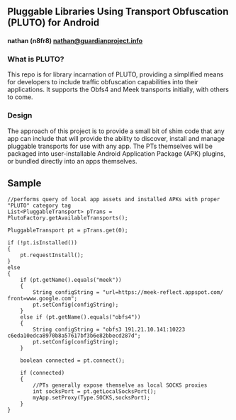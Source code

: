 ## Pluggable Libraries Using Transport Obfuscation (PLUTO) for Android
#### nathan (n8fr8) nathan@guardianproject.info

### What is PLUTO?

This repo is for library incarnation of PLUTO, providing a simplified means for developers to include traffic obfuscation capabilities into their applications. It supports the Obfs4 and Meek transports initially, with others to come.

### Design

The approach of this project is to provide a small bit of shim code that any app can include that will provide the ability to discover, install and manage pluggable transports for use with any app. The PTs themselves will be packaged into user-installable Android Application Package (APK) plugins, or bundled directly into an apps themselves.

## Sample

	//performs query of local app assets and installed APKs with proper "PLUTO" category tag
	List<PluggableTransport> pTrans = PlutoFactory.getAvailableTransports();

	PluggableTransport pt = pTrans.get(0);

	if (!pt.isInstalled())
	{
		pt.requestInstall();
	}
	else
	{
   		if (pt.getName().equals("meek"))
   		{
			String configString = "url=https://meek-reflect.appspot.com/ front=www.google.com";
			pt.setConfig(configString);
   		}
		else if (pt.getName().equals("obfs4"))
		{
			String configString = "obfs3 191.21.10.141:10223 c6eda10edca8970b8a57617bf3b6e82bbecd287d"; 
			pt.setConfig(configString);
		}	

   		boolean connected = pt.connect();

   		if (connected)
   		{
			//PTs generally expose themselve as local SOCKS proxies
			int socksPort = pt.getLocalSocksPort();
			myApp.setProxy(Type.SOCKS,socksPort);
   		}
	}

